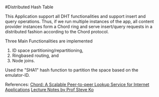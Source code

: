 #Distributed Hash Table 

This Application support all DHT functionalities and support insert and query operations. Thus, if we run multiple instances of the app, all content provider instances form a Chord ring and serve insert/query requests in a distributed fashion according to the Chord protocol.

Three Main Functionalities are implemented
 1) ID space partitioning/re­partitioning, 
 2) Ring­based routing, and 
 3) Node joins. 
 
Used the "SHA­1" hash function to partition the space based on the emulator-ID.

References:
<a href="http://www.cse.buffalo.edu/~stevko/courses/cse486/spring15/files/chord_sigcomm.pdf">Chord: A Scalable Peer-to-peer Lookup Service for Internet Applications</a>
<a href="http://www.cse.buffalo.edu/~stevko/courses/cse486/spring15/lectures/14-dht.pdf">Lecture Notes by Prof Steve Ko</a>
